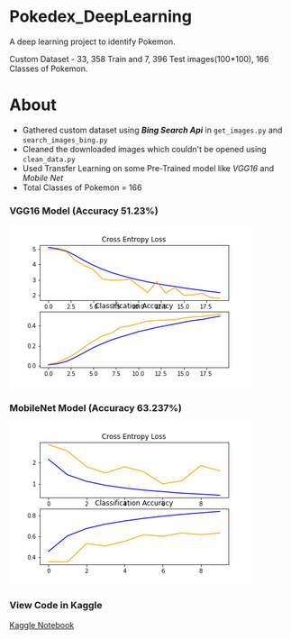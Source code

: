 # Pokedex_DeepLearning
A deep learning project to identify Pokemon.
<p>Custom Dataset - 33, 358 Train and 7, 396 Test images(100*100), 166 Classes of Pokemon.</p>

# About
- Gathered custom dataset using  <b><i>Bing Search Api</i></b>  in `get_images.py` and `search_images_bing.py`
- Cleaned the downloaded images which couldn't be opened using `clean_data.py`
- Used Transfer Learning on some Pre-Trained model like <i> VGG16 </i> and <i> Mobile Net </i>
- Total Classes of Pokemon = 166

### VGG16 Model (Accuracy 51.23%)
<img src="Vgg16 - 51.63.png">

### MobileNet Model (Accuracy 63.237%)
<img src="MObileNet - 63.237.png">

### View Code in Kaggle
<a href="https://www.kaggle.com/mornville/pokedex/edit/run/34643259">Kaggle Notebook</a>
